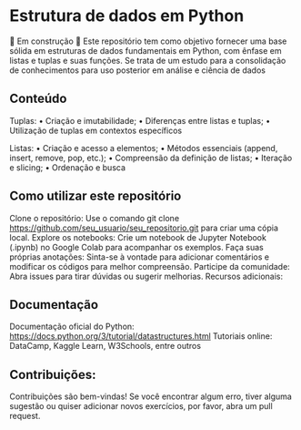 # Estrutura de dados em Python
🚧 Em construção 🚧
Este repositório tem como objetivo fornecer uma base sólida em estruturas de dados fundamentais em Python, com ênfase em listas e tuplas e suas funções. Se trata de um estudo para a consolidação de conhecimentos para uso posterior em análise e ciência de dados

## Conteúdo
Tuplas:
• Criação e imutabilidade;
• Diferenças entre listas e tuplas;
• Utilização de tuplas em contextos específicos

Listas:
• Criação e acesso a elementos;
• Métodos essenciais (append, insert, remove, pop, etc.);
• Compreensão da definição de listas;
• Iteração e slicing;
• Ordenação e busca

## Como utilizar este repositório
Clone o repositório: Use o comando git clone https://github.com/seu_usuario/seu_repositorio.git para criar uma cópia local.
Explore os notebooks: Crie um notebook de Jupyter Notebook (.ipynb) no Google Colab para acompanhar os exemplos.
Faça suas próprias anotações: Sinta-se à vontade para adicionar comentários e modificar os códigos para melhor compreensão.
Participe da comunidade: Abra issues para tirar dúvidas ou sugerir melhorias.
Recursos adicionais:

## Documentação
Documentação oficial do Python: https://docs.python.org/3/tutorial/datastructures.html
Tutoriais online: DataCamp, Kaggle Learn, W3Schools, entre outros

## Contribuições:
Contribuições são bem-vindas! Se você encontrar algum erro, tiver alguma sugestão ou quiser adicionar novos exercícios, por favor, abra um pull request.
